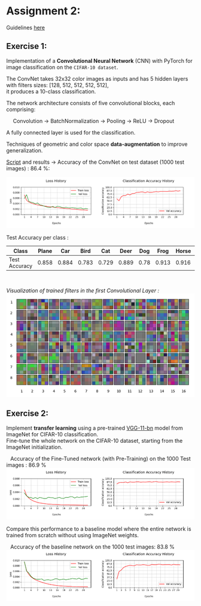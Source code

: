 # Assignment 2: 
Guidelines [here](https://nbviewer.org/github/LM1997610/AdavancedML/blob/main/Assignment_2/AML_Assignment_2.pdf)

## Exercise 1:

Implementation of a **Convolutional Neural Network** (CNN) with PyTorch for image classification on the `CIFAR-10 dataset`.

The ConvNet takes 32x32 color images as inputs and has 5 hidden layers with filters sizes: [128, 512, 512, 512, 512],\
it produces a 10-class classification.

The network architecture consists of five convolutional blocks, each comprising:

&emsp; Convolution → BatchNormalization → Pooling → ReLU → Dropout
  
A fully connected layer is used for the classification.

Techniques of geometric and color space **data-augmentation** to improve generalization.

[Script](https://nbviewer.org/github/LM1997610/AdavancedML/blob/main/Assignment_2/ex1_ConvNet.py) and results 
→ Accuracy of the ConvNet on test dataset (1000 test images) : 86.4 %:

![histoy_plot](https://github.com/LM1997610/AdavancedML/blob/main/Assignment_2/images/history_plot.png)

Test Accuracy per class :
 
Class | Plane | Car | Bird | Cat | Deer | Dog | Frog | Horse | Boat | Truck
----- | ----- | ----- | ----- |----- |----- |----- |----- | ----- | ----- | ----- 
Test Accuracy | 0.858 | 0.884 | 0.783 | 0.729 | 0.889 | 0.78 | 0.913 | 0.916 | 0.938 | 0.939

<br>

*Visualization of trained filters in the first Convolutional Layer :*
![filters](https://github.com/LM1997610/AdavancedML/blob/main/Assignment_2/images/filters.png)

## Exercise 2:

Implement **transfer learning** using a pre-trained [VGG-11-bn](https://pytorch.org/vision/main/models/generated/torchvision.models.vgg11_bn.html) 
model from ImageNet for CIFAR-10 classification.\
Fine-tune the whole network on the CIFAR-10 dataset, starting from the ImageNet initialization.

&ensp; Accuracy of the Fine-Tuned network (with Pre-Training) on the 1000 Test images : 86.9 %
![ex2_tuned](https://github.com/LM1997610/AdavancedML/blob/main/Assignment_2/images/ex2_tuned.png)

Compare this performance to a baseline model where the entire network is trained from scratch without using ImageNet weights.

&ensp; Accuracy of the baseline network on the 1000 test images: 83.8 %
![ex2_baseline](https://github.com/LM1997610/AdavancedML/blob/main/Assignment_2/images/ex2_baseline.png)

